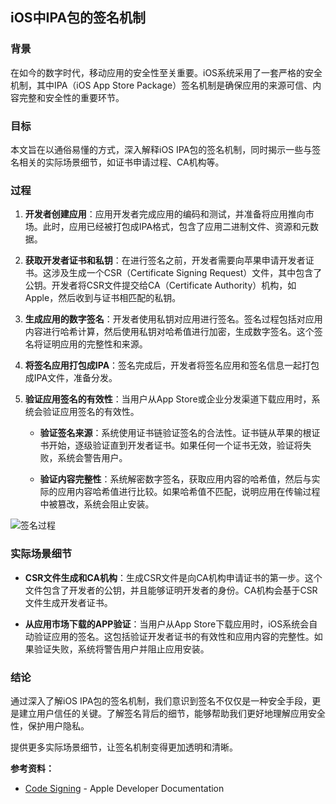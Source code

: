 ## iOS中IPA包的签名机制

### 背景

在如今的数字时代，移动应用的安全性至关重要。iOS系统采用了一套严格的安全机制，其中IPA（iOS App Store Package）签名机制是确保应用的来源可信、内容完整和安全性的重要环节。

### 目标

本文旨在以通俗易懂的方式，深入解释iOS IPA包的签名机制，同时揭示一些与签名相关的实际场景细节，如证书申请过程、CA机构等。

### 过程

1. **开发者创建应用**：应用开发者完成应用的编码和测试，并准备将应用推向市场。此时，应用已经被打包成IPA格式，包含了应用二进制文件、资源和元数据。

2. **获取开发者证书和私钥**：在进行签名之前，开发者需要向苹果申请开发者证书。这涉及生成一个CSR（Certificate Signing Request）文件，其中包含了公钥。开发者将CSR文件提交给CA（Certificate Authority）机构，如Apple，然后收到与证书相匹配的私钥。

3. **生成应用的数字签名**：开发者使用私钥对应用进行签名。签名过程包括对应用内容进行哈希计算，然后使用私钥对哈希值进行加密，生成数字签名。这个签名将证明应用的完整性和来源。

4. **将签名应用打包成IPA**：签名完成后，开发者将签名应用和签名信息一起打包成IPA文件，准备分发。

5. **验证应用签名的有效性**：当用户从App Store或企业分发渠道下载应用时，系统会验证应用签名的有效性。

   - **验证签名来源**：系统使用证书链验证签名的合法性。证书链从苹果的根证书开始，逐级验证直到开发者证书。如果任何一个证书无效，验证将失败，系统会警告用户。
   
   - **验证内容完整性**：系统解密数字签名，获取应用内容的哈希值，然后与实际的应用内容哈希值进行比较。如果哈希值不匹配，说明应用在传输过程中被篡改，系统会阻止安装。

 ![签名过程](https://miro.medium.com/v2/resize:fit:1400/format:webp/1*72A4SphcWvwX71cq0Hw0iQ.png)

### 实际场景细节

- **CSR文件生成和CA机构**：生成CSR文件是向CA机构申请证书的第一步。这个文件包含了开发者的公钥，并且能够证明开发者的身份。CA机构会基于CSR文件生成开发者证书。

- **从应用市场下载的APP验证**：当用户从App Store下载应用时，iOS系统会自动验证应用的签名。这包括验证开发者证书的有效性和应用内容的完整性。如果验证失败，系统将警告用户并阻止应用安装。

### 结论

通过深入了解iOS IPA包的签名机制，我们意识到签名不仅仅是一种安全手段，更是建立用户信任的关键。了解签名背后的细节，能够帮助我们更好地理解应用安全性，保护用户隐私。

提供更多实际场景细节，让签名机制变得更加透明和清晰。


**参考资料：**
- [Code Signing](https://developer.apple.com/library/archive/documentation/Security/Conceptual/CodeSigningGuide/Introduction/Introduction.html) - Apple Developer Documentation
